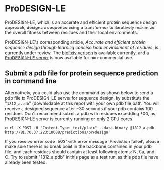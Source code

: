 # ProDESIGN-LE
ProDESIGN-LE, which is an accurate and efficient protein sequence design approach, designs a sequence using a transformer to iteratively maximize the overall fitness between residues and their local environments.

ProDESIGN-LE's corresponding article, _Accurate and efficient protein sequence design through learning concise local environment of residues_, is currently under review. The [bioRxiv verison](https://www.biorxiv.org/content/10.1101/2022.06.25.497605v1) is available currently, and a [ProDESIGN-LE server](http://81.70.37.223/) is now available for non-commercial use.

## Submit a pdb file for protein sequence prediction in command line
Alternatively, you could also use the command as shown below to send a pdb file to ProDESIGN-LE server for sequence design, by substitute the "`1812_a.pdb`" (downlodable at this repo) with your own pdb file path. You will receive a designed sequence after ~30 seconds if your pdb contains 100 residues. Don't recommend submit a pdb with residues excedding 200, as ProDESIGN-LE server is currently running on only 2 CPU cores.

```curl -X POST -H "Content-Type: text/plain" --data-binary @1812_a.pdb http://81.70.37.223:10088/predictions/prodesign```

If you receive error code `503' with error message 'Prediction failed', please make sure there is no break point in the backbone contained in your pdb file, and each residues should contain at least following atoms: N, Ca, and C.
Try to submit "1812_a.pdb" in this page as a test run, as this pdb file have already been tested.
